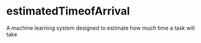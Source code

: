 # estimatedTimeofArrival
A machine learning system designed to estimate how much time a task will take
